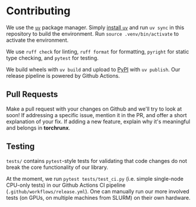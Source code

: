 # Contributing

We use the [`uv`](https://github.com/astral-sh/uv) package manager. Simply [install `uv`](https://github.com/astral-sh/uv#installation) and run `uv sync` in this repository to build the environment. Run `source .venv/bin/activate` to activate the environment.

We use `ruff check` for linting, `ruff format` for formatting, `pyright` for static type checking, and `pytest` for testing.

We build wheels with `uv build` and upload to [PyPI](https://pypi.org/project/torchrunx) with `uv publish`. Our release pipeline is powered by Github Actions.

## Pull Requests

Make a pull request with your changes on Github and we'll try to look at soon! If addressing a specific issue, mention it in the PR, and offer a short explanation of your fix. If adding a new feature, explain why it's meaningful and belongs in __torchrunx__.

## Testing

`tests/` contains `pytest`-style tests for validating that code changes do not break the core functionality of our library.

At the moment, we run `pytest tests/test_ci.py` (i.e. simple single-node CPU-only tests) in our Github Actions CI pipeline (`.github/workflows/release.yml`). One can manually run our more involved tests (on GPUs, on multiple machines from SLURM) on their own hardware.
